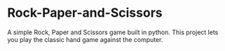 # Rock-Paper-and-Scissors
A simple Rock, Paper and Scissors game built in python. This project lets you play the classic hand game against the computer.

